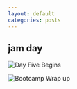 ```yaml
---
layout: default
categories: posts
---
```

## jam day

![Day Five Begins](/images/2017-02-23-day-three/grasshopper.) 

![Bootcamp Wrap up](http://fabtextiles.org/textile-academy-bootcamp-wrapup/)

